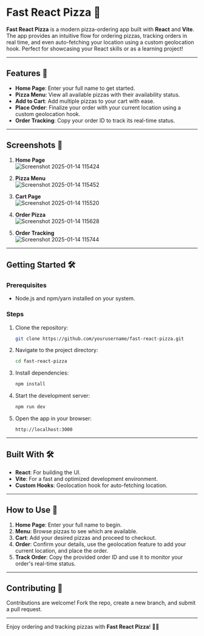 # Fast React Pizza 🍕

**Fast React Pizza** is a modern pizza-ordering app built with **React** and **Vite**. The app provides an intuitive flow for ordering pizzas, tracking orders in real time, and even auto-fetching your location using a custom geolocation hook. Perfect for showcasing your React skills or as a learning project!

---

## Features 🚀

- **Home Page**: Enter your full name to get started.  
- **Pizza Menu**: View all available pizzas with their availability status.  
- **Add to Cart**: Add multiple pizzas to your cart with ease.  
- **Place Order**: Finalize your order with your current location using a custom geolocation hook.  
- **Order Tracking**: Copy your order ID to track its real-time status.  

---

## Screenshots 📸

1. **Home Page**  
   ![Screenshot 2025-01-14 115424](https://github.com/user-attachments/assets/a598ad56-f79b-41ed-9df3-d5632b6d800b)

2. **Pizza Menu**  
   ![Screenshot 2025-01-14 115452](https://github.com/user-attachments/assets/6f26a65e-75ce-4398-82ac-6bb5126e4d99)

3. **Cart Page**  
   ![Screenshot 2025-01-14 115520](https://github.com/user-attachments/assets/7285890d-0118-4fe0-9001-7668b490370c)

4. **Order Pizza**  
   ![Screenshot 2025-01-14 115628](https://github.com/user-attachments/assets/ae230121-a1cb-463c-a2a9-4ff1259e8c50)

   
5. **Order Tracking**  
   ![Screenshot 2025-01-14 115744](https://github.com/user-attachments/assets/958c8571-35f3-4089-9d6d-197a5c9d3c10)

---

## Getting Started 🛠

### Prerequisites
- Node.js and npm/yarn installed on your system.

### Steps
1. Clone the repository:  
   ```bash  
   git clone https://github.com/yourusername/fast-react-pizza.git  
   ```  

2. Navigate to the project directory:  
   ```bash  
   cd fast-react-pizza  
   ```  

3. Install dependencies:  
   ```bash  
   npm install  
   ```  

4. Start the development server:  
   ```bash  
   npm run dev  
   ```  

5. Open the app in your browser:  
   ```  
   http://localhost:3000  
   ```  

---

## Built With 🛠  
- **React**: For building the UI.  
- **Vite**: For a fast and optimized development environment.  
- **Custom Hooks**: Geolocation hook for auto-fetching location.  

---

## How to Use 📖

1. **Home Page**: Enter your full name to begin.  
2. **Menu**: Browse pizzas to see which are available.  
3. **Cart**: Add your desired pizzas and proceed to checkout.  
4. **Order**: Confirm your details, use the geolocation feature to add your current location, and place the order.  
5. **Track Order**: Copy the provided order ID and use it to monitor your order's real-time status.  

---

## Contributing 🤝
Contributions are welcome! Fork the repo, create a new branch, and submit a pull request.  

---

Enjoy ordering and tracking pizzas with **Fast React Pizza**! 🍕✨

